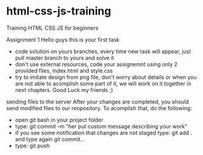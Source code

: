 # html-css-js-training
Training HTML CSS JS for beginners

Assignment 1
Hello guys this is your first task
- code solution on yours branches, every time new task will appear, just pull master branch to yours and solve it
- don't use external resources, code your assignemnt using only 2 provided files, index.html and style.css
- try to imitate design from png file, don't worry about details or when you are not able to acomplish some part of it,
we will work on it together in next chapters.
Good Luck my friends ;)

<HINT> sending files to the server
After your changes are completed, you should send modified files to our reopository. To acomplish that, do the following:
- open git bash in your project folder
- type: git commit -m "her put custom message describing your work"
- <optional> if you see some notification that changes are not staged type: git add .
  and type again git commit...
- type: git push
